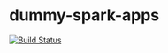 # dummy-spark-apps
[![Build Status](https://ci.shopback-data.com/buildStatus/icon?job=dummy-spark-sbt-apps-deployment)](https://ci.shopback-data.com/job/dummy-spark-sbt-apps-deployment/)
